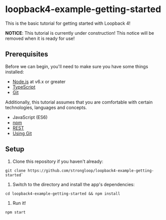 # loopback4-example-getting-started

This is the basic tutorial for getting started with Loopback 4!

**NOTICE**: This tutorial is currently under construction! This notice will be
removed when it is ready for use!

## Prerequisites

Before we can begin, you'll need to make sure you have some things installed:
- [Node.js](https://nodejs.org/en/) at v6.x or greater
- [TypeScript](http://www.typescriptlang.org/)
- [Git](https://git-scm.com/)

Additionally, this tutorial assumes that you are comfortable with 
certain technologies, languages and concepts.
- JavaScript (ES6)
- [npm](https://www.npmjs.com/)
- [REST](https://en.wikipedia.org/wiki/Representational_state_transfer)
- [Using Git](https://githowto.com/)

## Setup
1. Clone this repository if you haven't already:
```
git clone https://github.com/strongloop/loopback4-example-getting-started`
```
1. Switch to the directory and install the app's dependencies:
```
cd loopback4-example-getting-started && npm install
```
1. Run it!
```
npm start
```
